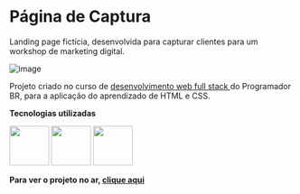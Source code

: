 # Página de Captura

Landing page fictícia, desenvolvida para capturar clientes para um workshop de marketing digital.

![image](https://user-images.githubusercontent.com/33470634/184373664-82ea1213-5320-49e9-8884-f0544e1dffef.png)

Projeto criado no curso de <a target='_blank' href='https://programadorbr.com/'> desenvolvimento web full stack </a> do Programador BR, para a aplicação
do aprendizado de HTML e CSS.

**Tecnologias utilizadas**
<div>
  <img src='https://cdn-icons-png.flaticon.com/512/5968/5968267.png' width='70'/>
  <img src='https://cdn-icons-png.flaticon.com/512/5968/5968242.png' width='70'/>
   <img src='https://cdn-icons-png.flaticon.com/512/5968/5968879.png' width='70'/>
</div>

**Para ver o projeto no ar, <a target='_blank' href='https://martinezrafael.github.io/pagina-captura-curso-progbr/'>clique aqui</a>**


